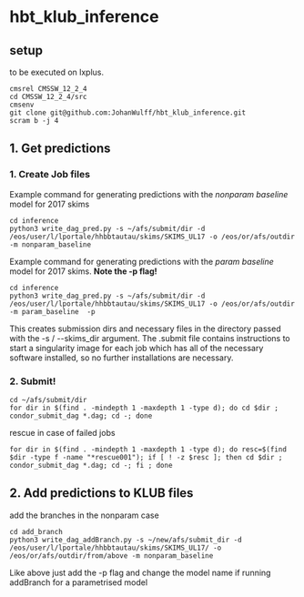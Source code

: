 # hbt_klub_inference

## setup

to be executed on lxplus. 

```
cmsrel CMSSW_12_2_4
cd CMSSW_12_2_4/src
cmsenv
git clone git@github.com:JohanWulff/hbt_klub_inference.git
scram b -j 4
```

##  1. Get predictions

###  1. Create Job files 

Example command for generating predictions with the _nonparam baseline_  model for 2017 skims

```
cd inference
python3 write_dag_pred.py -s ~/afs/submit/dir -d /eos/user/l/lportale/hhbbtautau/skims/SKIMS_UL17 -o /eos/or/afs/outdir -m nonparam_baseline  
```

Example command for generating predictions with the _param baseline_ model for 2017 skims. __Note the -p flag!__

```
cd inference
python3 write_dag_pred.py -s ~/afs/submit/dir -d /eos/user/l/lportale/hhbbtautau/skims/SKIMS_UL17 -o /eos/or/afs/outdir -m param_baseline  -p 
```

This creates submission dirs and necessary files in the directory passed with the -s / --skims_dir argument. The .submit file contains instructions to start a singularity image for each job which has all of the necessary software installed, so no further installations are necessary. 

###  2. Submit!

```
cd ~/afs/submit/dir
for dir in $(find . -mindepth 1 -maxdepth 1 -type d); do cd $dir ; condor_submit_dag *.dag; cd -; done
```

rescue in case of failed jobs

```
for dir in $(find . -mindepth 1 -maxdepth 1 -type d); do resc=$(find $dir -type f -name "*rescue001"); if [ ! -z $resc ]; then cd $dir ; condor_submit_dag *.dag; cd -; fi ; done
```

## 2. Add predictions to KLUB files

add the branches in the nonparam case

```
cd add_branch
python3 write_dag_addBranch.py -s ~/new/afs/submit_dir -d /eos/user/l/lportale/hhbbtautau/skims/SKIMS_UL17/ -o /eos/or/afs/outdir/from/above -m nonparam_baseline
```

Like above just add the -p flag and change the model name if running addBranch for a parametrised model
